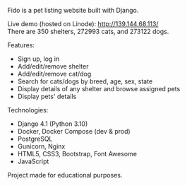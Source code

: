 Fido is a pet listing website built with Django.

Live demo (hosted on Linode): http://139.144.68.113/  
There are 350 shelters, 272993 cats, and 273122 dogs.

Features:
- Sign up, log in
- Add/edit/remove shelter
- Add/edit/remove cat/dog
- Search for cats/dogs by breed, age, sex, state
- Display details of any shelter and browse assigned pets
- Display pets' details

Technologies:
- Django 4.1 (Python 3.10)
- Docker, Docker Compose (dev & prod)
- PostgreSQL
- Gunicorn, Nginx
- HTML5, CSS3, Bootstrap, Font Awesome
- JavaScript

Project made for educational purposes.
